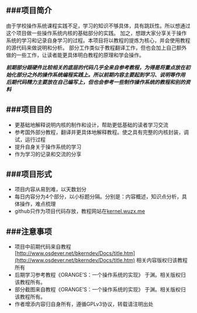 ###项目简介
---

由于学校操作系统课程实践不足，学习的知识不够具体，具有跳跃性。所以想通过这个项目做一些操作系统内核的基础部分的实践。
加之，想跟大家分享关于操作系统的学习和记录自身学习的过程。本项目将以教程的提炼为核心，并会使用教程的源代码来做说明和分析。
部分工作类似于教程翻译工作，但也会加上自己额外做的一些工作，让读者能更具体明白教程的原理和学会操作。  

***前期部分跟硬件比较相关的底层的代码几乎全来自参考教程，为得是将重点放在初始化部分之外的操作系统编程实践上。所以前期内容主要起到学习、说明等作用***  
***后期代码精力主要放在自己编写上，但也会参考一些制作操作系统的教程和别的资料***

###项目目的
---

- 更基础地解释说明内核的制作和设计，帮助更低基础的读者学习交流
- 参考国外部分教程，翻译并更具体地解释教程。使之具有完整的内核封装，调试，运行过程
- 提升自身关于操作系统的学习
- 作为学习的记录和交流的分享


###项目形式
---

- 项目内容从易到难，以天数划分
- 每日内容分为4个部分，以小标题分隔。分别是：内容概述，知识点分析，具体操作，难点梳理
- github只作为项目代码存放，教程网站在[kernel.wuzx.me](http://kernel.wuzx.me)

###注意事项
---

- 项目中前期代码来自教程[http://www.osdever.net/bkerndev/Docs/title.htm](http://www.osdever.net/bkerndev/Docs/title.htm) 
相关内容版权归该教程所有
- 后期学习参考教程《ORANGE’S：一个操作系统的实现》 于渊。相关版权归该教程所有。
- 部分截图来自教程《ORANGE’S：一个操作系统的实现》 于渊。相关版权归该教程所有。
- 作者增添内容归自身所有，遵循GPLv3协议，转载请注明出处
